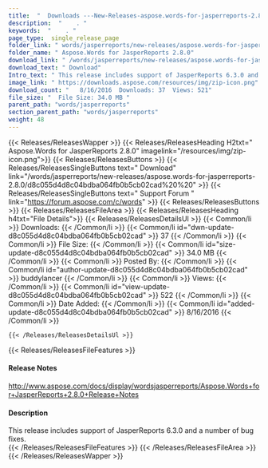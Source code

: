 ```yaml
---
title:  "  Downloads ---New-Releases-aspose.words-for-jasperreports-2.8.0 . " 
description:  "    . " 
keywords:  "    . " 
page_type:  single_release_page
folder_link: " words/jasperreports/new-releases/aspose.words-for-jasperreports-2.8.0/"
folder_name: " Aspose.Words for JasperReports 2.8.0"
download_link: " /words/jasperreports/new-releases/aspose.words-for-jasperreports-2.8.0/d8c055d4d8c04bdba064fb0b5cb02cad"
download_text: " Download"
Intro_text: " This release includes support of JasperReports 6.3.0 and a number of bug fixes."
image_link: " https://downloads.aspose.com/resources/img/zip-icon.png"
download_count: "   8/16/2016  Downloads: 37  Views: 521"
file_size: "  File Size: 34.0 MB "
parent_path: "words/jasperreports"
section_parent_path: "words/jasperreports"
weight: 48 
---
```


{{< Releases/ReleasesWapper >}}
  {{< Releases/ReleasesHeading H2txt=" Aspose.Words for JasperReports 2.8.0" imagelink="/resources/img/zip-icon.png">}}
  {{< Releases/ReleasesButtons >}}
    {{< Releases/ReleasesSingleButtons text=" Download" link="/words/jasperreports/new-releases/aspose.words-for-jasperreports-2.8.0/d8c055d4d8c04bdba064fb0b5cb02cad%20%20" >}}
    {{< Releases/ReleasesSingleButtons text=" Support Forum " link="https://forum.aspose.com/c/words" >}}
  {{< Releases/ReleasesButtons >}}
  {{< Releases/ReleasesFileArea >}}
    {{< Releases/ReleasesHeading h4txt="File Details">}}
    {{< Releases/ReleasesDetailsUl >}}
            {{< Common/li  >}} Downloads: {{< /Common/li >}} 
      {{< Common/li id="dwn-update-d8c055d4d8c04bdba064fb0b5cb02cad" >}} 37 {{< /Common/li >}} 
      {{< Common/li  >}} File Size: {{< /Common/li >}} 
      {{< Common/li id="size-update-d8c055d4d8c04bdba064fb0b5cb02cad" >}} 34.0 MB {{< /Common/li >}} 
      {{< Common/li  >}} Posted By: {{< /Common/li >}} 
      {{< Common/li id="author-update-d8c055d4d8c04bdba064fb0b5cb02cad" >}} buddylancer {{< /Common/li >}} 
      {{< Common/li  >}} Views: {{< /Common/li >}} 
      {{< Common/li id="view-update-d8c055d4d8c04bdba064fb0b5cb02cad" >}} 522 {{< /Common/li >}} 
      {{< Common/li  >}} Date Added: {{< /Common/li >}} 
      {{< Common/li id="added-update-d8c055d4d8c04bdba064fb0b5cb02cad" >}} 8/16/2016 {{< /Common/li >}} 

    {{< /Releases/ReleasesDetailsUl >}}

  {{< Releases/ReleasesFileFeatures >}}
      <h4>Release Notes</h4><div><a href="http://www.aspose.com/docs/display/wordsjasperreports/Aspose.Words+for+JasperReports+2.8.0+Release+Notes">http://www.aspose.com/docs/display/wordsjasperreports/Aspose.Words+for+JasperReports+2.8.0+Release+Notes</a></div><h4>Description</h4><div class="HTMLDescription">This release includes support of JasperReports 6.3.0 and a number of bug fixes.</div>
  {{< /Releases/ReleasesFileFeatures >}}
 {{< /Releases/ReleasesFileArea >}}
{{< /Releases/ReleasesWapper >}}


